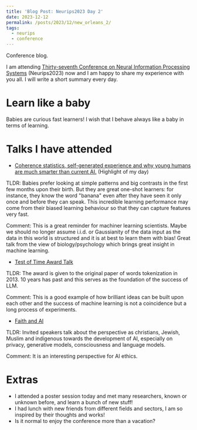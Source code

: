 ```yaml
---
title: 'Blog Post: Neurips2023 Day 2'
date: 2023-12-12
permalink: /posts/2023/12/new_orleans_2/
tags:
  - neurips
  - conference
---
```


Conference blog.

I am attending [Thirty-seventh Conference on Neural Information Processing Systems](https://neurips.cc/virtual/2023/calendar) (Neurips2023) now and I am happy to share my experience with you all. I will write a short summary every day.

# Learn like a baby

Babies are curious fast learners! I wish that I behave always like a baby in terms of learning.

Talks I have attended
======
* [Coherence statistics, self-generated experience and why young humans are much smarter than current AI.](https://neurips.cc/virtual/2023/invited-talk/73992) (Highlight of my day)

TLDR: Babies prefer looking at simple patterns and big contrasts in the first few months upon their birth. But they are great one-shot learners: for instance, they know the word "banana" even after they have seen it only once and before they can speak. This incredible learning performance may come from their biased learning behaviour so that they can capture features very fast. 

Comment: This is a great reminder for machiner learning scientists. Maybe we should no longer assume i.i.d. or Gaussianity of the data input as the data in this world is structured and it is at best to learn them with bias! Great talk from the view of biology/psychology which brings great insight in machine learning.

* [Test of Time Award Talk](https://neurips.cc/virtual/2023/test-of-time/83333) 

TLDR: The award is given to the original paper of words tokenization in 2013. 10 years has past and this serves as the foundation of the success of LLM. 

Comment: This is a good example of how brilliant ideas can be built upon each other and the success of machine learning is not a coincidence but a long process of experiments.

* [Faith and AI](https://neurips.cc/virtual/2023/social/80560)

TLDR: Invited speakers talk about the perspective as christians, Jewish, Muslim and indigenous towards the development of AI, especially on privacy, generative models, consciousness and language models.

Comment: It is an interesting perspective for AI ethics.

Extras
======
* I attended a poster session today and met many researchers, known or unknown before, and learn a bunch of new stuff!
* I had lunch with new friends from different fields and sectors, I am so inspired by their thoughts and works!
* Is it normal to enjoy the conference more than a vacation?
